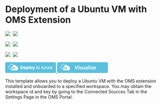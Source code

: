 # Deployment of a Ubuntu VM with OMS Extension

<IMG SRC="https://azurequickstartsservice.blob.core.windows.net/badges/201-oms-extension-ubuntu-vm/PublicLastTestDate.svg" />&nbsp;
<IMG SRC="https://azurequickstartsservice.blob.core.windows.net/badges/201-oms-extension-ubuntu-vm/PublicDeployment.svg" />&nbsp;

<IMG SRC="https://azurequickstartsservice.blob.core.windows.net/badges/201-oms-extension-ubuntu-vm/FairfaxLastTestDate.svg" />&nbsp;
<IMG SRC="https://azurequickstartsservice.blob.core.windows.net/badges/201-oms-extension-ubuntu-vm/FairfaxDeployment.svg" />&nbsp;

<IMG SRC="https://azurequickstartsservice.blob.core.windows.net/badges/201-oms-extension-ubuntu-vm/BestPracticeResult.svg" />&nbsp;
<IMG SRC="https://azurequickstartsservice.blob.core.windows.net/badges/201-oms-extension-ubuntu-vm/CredScanResult.svg" />&nbsp;

<a href="https://portal.azure.com/#create/Microsoft.Template/uri/https%3A%2F%2Fraw.githubusercontent.com%2FAzure%2Fazure-quickstart-templates%2Fmaster%2F201-oms-extension-ubuntu-vm%2Fazuredeploy.json" target="_blank">
    <img src="https://raw.githubusercontent.com/Azure/azure-quickstart-templates/master/1-CONTRIBUTION-GUIDE/images/deploytoazure.png"/>
</a>
<a href="http://armviz.io/#/?load=https%3A%2F%2Fraw.githubusercontent.com%2FAzure%2Fazure-quickstart-templates%2Fmaster%2F201-oms-extension-ubuntu-vm%2Fazuredeploy.json" target="_blank">
    <img src="https://raw.githubusercontent.com/Azure/azure-quickstart-templates/master/1-CONTRIBUTION-GUIDE/images/visualizebutton.png"/>
</a>

This template allows you to deploy a Ubuntu VM with the OMS extension installed and onboarded to a specified workspace. You may obtain the workspace id and key by going to the Connected Sources Tab in the Settings Page in the OMS Portal.

